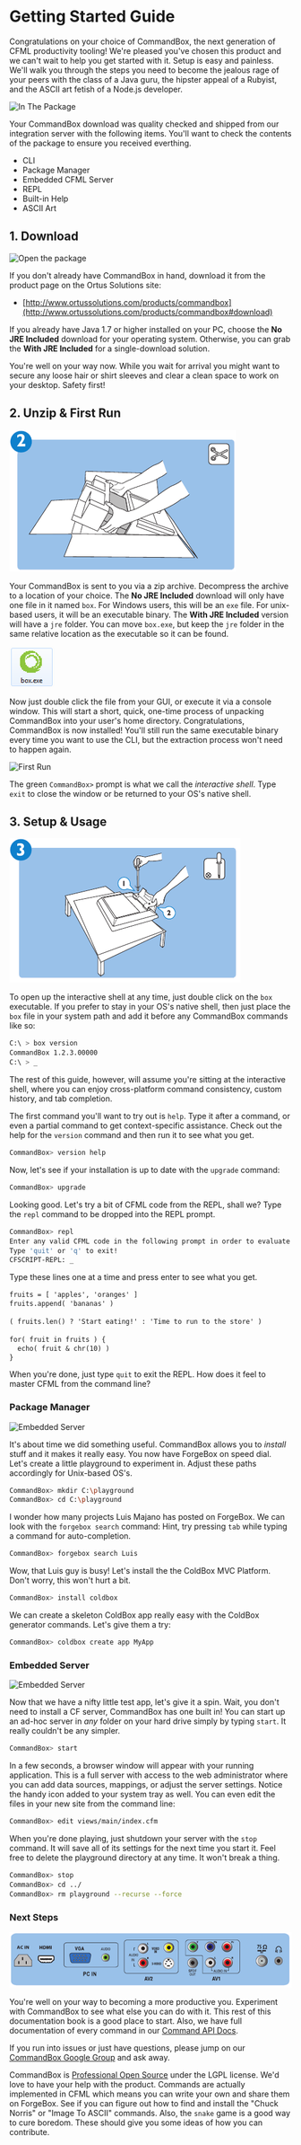 # Getting Started Guide

Congratulations on your choice of CommandBox, the next generation of CFML productivity tooling! We're pleased you've chosen this product and we can't wait to help you get started with it. Setup is easy and painless. We'll walk you through the steps you need to become the jealous rage of your peers with the class of a Java guru, the hipster appeal of a Rubyist, and the ASCII art fetish of a Node.js developer.

![In The Package](.gitbook/assets/in_the_package.png)

Your CommandBox download was quality checked and shipped from our integration server with the following items. You'll want to check the contents of the package to ensure you received everthing.

* CLI
* Package Manager
* Embedded CFML Server
* REPL
* Built-in Help
* ASCII Art

## 1. Download

![Open the package](.gitbook/assets/the_package.png)

If you don't already have CommandBox in hand, download it from the product page on the Ortus Solutions site:

* [http://www.ortussolutions.com/products/commandbox](http://www.ortussolutions.com/products/commandbox#download)

If you already have Java 1.7 or higher installed on your PC, choose the **No JRE Included** download for your operating system. Otherwise, you can grab the **With JRE Included** for a single-download solution.

You're well on your way now. While you wait for arrival you might want to secure any loose hair or shirt sleeves and clear a clean space to work on your desktop. Safety first!

## 2. Unzip & First Run

![Setup](.gitbook/assets/open_package%20%281%29.png)

Your CommandBox is sent to you via a zip archive. Decompress the archive to a location of your choice. The **No JRE Included** download will only have one file in it named `box`. For Windows users, this will be an `exe` file. For unix-based users, it will be an executable binary. The **With JRE Included** version will have a `jre` folder. You can move `box.exe`, but keep the `jre` folder in the same relative location as the executable so it can be found.

![CommandBox Icon](.gitbook/assets/box_icon%20%281%29.png)

Now just double click the file from your GUI, or execute it via a console window. This will start a short, quick, one-time process of unpacking CommandBox into your user's home directory. Congratulations, CommandBox is now installed! You'll still run the same executable binary every time you want to use the CLI, but the extraction process won't need to happen again.

![First Run](.gitbook/assets/first_run.png)

The green `CommandBox>` prompt is what we call the _interactive shell_. Type `exit` to close the window or be returned to your OS's native shell.

## 3. Setup & Usage

![Start Using](.gitbook/assets/run%20%281%29.png)

To open up the interactive shell at any time, just double click on the `box` executable. If you prefer to stay in your OS's native shell, then just place the `box` file in your system path and add it before any CommandBox commands like so:

```bash
C:\ > box version
CommandBox 1.2.3.00000
C:\ > _
```

The rest of this guide, however, will assume you're sitting at the interactive shell, where you can enjoy cross-platform command consistency, custom history, and tab completion.

The first command you'll want to try out is `help`. Type it after a command, or even a partial command to get context-specific assistance. Check out the help for the `version` command and then run it to see what you get.

```bash
CommandBox> version help
```

Now, let's see if your installation is up to date with the `upgrade` command:

```bash
CommandBox> upgrade
```

Looking good. Let's try a bit of CFML code from the REPL, shall we? Type the `repl` command to be dropped into the REPL prompt.

```bash
CommandBox> repl
Enter any valid CFML code in the following prompt in order to evaluate it and print out any results (if any)
Type 'quit' or 'q' to exit!
CFSCRIPT-REPL: _
```

Type these lines one at a time and press enter to see what you get.

```text
fruits = [ 'apples', 'oranges' ]
fruits.append( 'bananas' )

( fruits.len() ? 'Start eating!' : 'Time to run to the store' )

for( fruit in fruits ) {
  echo( fruit & chr(10) )
}
```

When you're done, just type `quit` to exit the REPL. How does it feel to master CFML from the command line?

### Package Manager

![Embedded Server](.gitbook/assets/package_manager.png)

It's about time we did something useful. CommandBox allows you to _install_ stuff and it makes it really easy. You now have ForgeBox on speed dial. Let's create a little playground to experiment in. Adjust these paths accordingly for Unix-based OS's.

```bash
CommandBox> mkdir C:\playground
CommandBox> cd C:\playground
```

I wonder how many projects Luis Majano has posted on ForgeBox. We can look with the `forgebox search` command: Hint, try pressing `tab` while typing a command for auto-completion.

```bash
CommandBox> forgebox search Luis
```

Wow, that Luis guy is busy! Let's install the the ColdBox MVC Platform. Don't worry, this won't hurt a bit.

```bash
CommandBox> install coldbox
```

We can create a skeleton ColdBox app really easy with the ColdBox generator commands. Let's give them a try:

```bash
CommandBox> coldbox create app MyApp
```

### Embedded Server

![Embedded Server](.gitbook/assets/embedded_server.png)

Now that we have a nifty little test app, let's give it a spin. Wait, you don't need to install a CF server, CommandBox has one built in! You can start up an ad-hoc server in _any_ folder on your hard drive simply by typing `start`. It really couldn't be any simpler.

```bash
CommandBox> start
```

In a few seconds, a browser window will appear with your running application. This is a full server with access to the web administrator where you can add data sources, mappings, or adjust the server settings. Notice the handy icon added to your system tray as well. You can even edit the files in your new site from the command line:

```bash
CommandBox> edit views/main/index.cfm
```

When you're done playing, just shutdown your server with the `stop` command. It will save all of its settings for the next time you start it. Feel free to delete the playground directory at any time. It won't break a thing.

```bash
CommandBox> stop
CommandBox> cd ../
CommandBox> rm playground --recurse --force
```

### Next Steps

![Next Steps](.gitbook/assets/extensbility%20%281%29.png)

You're well on your way to becoming a more productive you. Experiment with CommandBox to see what else you can do with it. This rest of this documentation book is a good place to start. Also, we have full documentation of every command in our [Command API Docs](http://apidocs.ortussolutions.com/commandbox/current).

If you run into issues or just have questions, please jump on our [CommandBox Google Group](https://groups.google.com/a/ortussolutions.com/forum/#!forum/commandbox) and ask away.

CommandBox is [Professional Open Source](https://github.com/Ortus-Solutions/commandbox) under the LGPL license. We'd love to have your help with the product. Commands are actually implemented in CFML which means you can write your own and share them on ForgeBox. See if you can figure out how to find and install the "Chuck Norris" or "Image To ASCII" commands. Also, the `snake` game is a good way to cure boredom. These should give you some ideas of how you can contribute.

